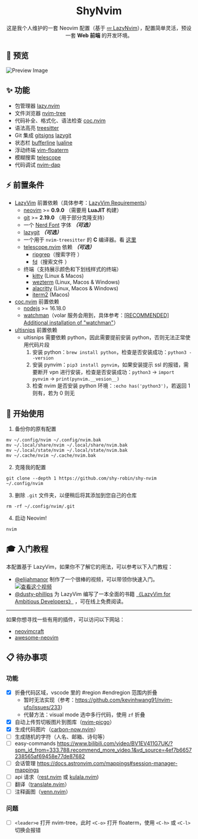 <h1 align="center">ShyNvim</h1>

<p align="center">
这是我个人维护的一套 Neovim 配置（基于  <a href="https://github.com/LazyVim">💤 LazyNvim</a>），配置简单灵活，预设一套 <b>Web 前端</b> 的开发环境。
</p>

## 🌟 预览

![Preview Image](https://s2.loli.net/2024/12/05/sUzNPo2hX8CyeR7.png)

## ✨ 功能

- 包管理器 [lazy.nvim](https://github.com/folke/lazy.nvim)
- 文件浏览器 [nvim-tree](https://github.com/nvim-tree/nvim-tree.lua)
- 代码补全、格式化、语法检查 [coc.nvim](https://github.com/neoclide/coc.nvim)
- 语法高亮 [treesitter](https://github.com/nvim-treesitter/nvim-treesitter)
- Git 集成 [gitsigns](https://github.com/lewis6991/gitsigns.nvim) [lazygit](https://github.com/jesseduffield/lazygit)
- 状态栏 [bufferline](https://github.com/akinsho/bufferline.nvim) [lualine](https://github.com/nvim-lualine/lualine.nvim)
- 浮动终端 [vim-floaterm](https://github.com/voldikss/vim-floaterm)
- 模糊搜索 [telescope](https://github.com/nvim-telescope/telescope.nvim)
- 代码调试 [nvim-dap](https://github.com/mfussenegger/nvim-dap)

## ⚡️ 前置条件

- [LazyVim](https://www.lazyvim.org/) 前置依赖（具体参考：[LazyVim Requirements](https://www.lazyvim.org/#%EF%B8%8F-requirements)）
  - [neovim](https://neovim.io/) >= **0.9.0** （需要用 **LuaJIT** 构建）
  - [git](https://git-scm.com/) >= **2.19.0** （用于部分克隆支持）
  - 一个 [Nerd Font](https://www.nerdfonts.com/) 字体 **_（可选）_**
  - [lazygit](https://github.com/jesseduffield/lazygit) **_（可选）_**
  - 一个用于 `nvim-treesitter` 的 **C** 编译器。看 [这里](https://github.com/nvim-treesitter/nvim-treesitter#requirements)
  - [telescope.nvim](https://github.com/nvim-telescope/telescope.nvim) 依赖 **_（可选）_**
    - [ripgrep](https://github.com/BurntSushi/ripgrep)（搜索字符 ）
    - [fd](https://github.com/sharkdp/fd)（搜索文件 ）
  - 终端（支持展示颜色和下划线样式的终端）
    - [kitty](https://github.com/kovidgoyal/kitty) (Linux & Macos)
    - [wezterm](https://github.com/wez/wezterm) (Linux, Macos & Windows)
    - [alacritty](https://github.com/alacritty/alacritty) (Linux, Macos & Windows)
    - [iterm2](https://iterm2.com/) (Macos)
- [coc.nvim](https://github.com/neoclide/coc.nvim) 前置依赖
  - [nodejs](https://nodejs.org/en/download/) >= 16.18.0
  - [watchman](https://facebook.github.io/watchman/)（volar 服务会用到，具体参考：[[RECOMMENDED] Additional installation of "watchman"](https://github.com/yaegassy/coc-volar?tab=readme-ov-file#recommended-additional-installation-of-watchman)）
- [ultisnips](https://github.com/SirVer/ultisnips) 前置依赖
  - ultisnips 需要依赖 python，因此需要提前安装 python，否则无法正常使用代码片段
    1. 安装 python：`brew install python`，检查是否安装成功：`python3 --version`
    2. 安装 pynvim：`pip3 install pynvim`，如果安装提示 ssl 的报错，需要断开 vpn 进行安装，检查是否安装成功：`python3` -> `import pynvim` -> `print(pynvim.__vesion__)`
    3. 检查 nvim 是否安装 python 环境：`:echo has('python3')`，若返回 1 则有，若为 0 则无

## 🚀 开始使用

1. 备份你的原有配置

```shell
mv ~/.config/nvim ~/.config/nvim.bak
mv ~/.local/share/nvim ~/.local/share/nvim.bak
mv ~/.local/state/nvim ~/.local/state/nvim.bak
mv ~/.cache/nvim ~/.cache/nvim.bak
```

2. 克隆我的配置

```shell
git clone --depth 1 https://github.com/shy-robin/shy-nvim ~/.config/nvim
```

3. 删除 `.git` 文件夹，以便稍后将其添加到您自己的仓库

```shell
rm -rf ~/.config/nvim/.git
```

4. 启动 Neovim!

```shell
nvim
```

## 🎓 入门教程

本配置基于 LazyVim，如果你不了解它的用法，可以参考以下入门教程：

- [@elijahmanor](https://github.com/elijahmanor) 制作了一个很棒的视频，可以带领你快速入门。[![查看这个视频](https://img.youtube.com/vi/N93cTbtLCIM/hqdefault.jpg)](https://www.youtube.com/watch?v=N93cTbtLCIM)
- [@dusty-phillips](https://github.com/dusty-phillips) 为 LazyVim 编写了一本全面的书籍
  [《LazyVim for Ambitious Developers》](https://lazyvim-ambitious-devs.phillips.codes)
  ，可在线上免费阅读。

---

如果你想寻找一些有用的插件，可以访问以下网站：

- [neovimcraft](https://neovimcraft.com/)
- [awesome-neovim](https://github.com/rockerBOO/awesome-neovim)

## 📋 待办事项

### 功能

- [x] 折叠代码区域，vscode 里的 #region #endregion 范围内折叠
  - 暂时无法实现（参考：<https://github.com/kevinhwang91/nvim-ufo/issues/233>）
  - 代替方法：visual mode 选中多行代码，使用 `zf` 折叠
- [x] 自动上传剪切板图片到图库（[nvim-picgo](https://github.com/askfiy/nvim-picgo)）
- [x] 生成代码图片（[carbon-now.nvim](https://github.com/ellisonleao/carbon-now.nvim)）
- [ ] 生成随机的字符（人名、邮箱、诗句等）
- [ ] easy-commands <https://www.bilibili.com/video/BV1EV411G7UK/?spm_id_from=333.788.recommend_more_video.1&vd_source=4ef7b6657238565af69458e77de87682>
- [ ] 会话管理 <https://docs.astronvim.com/mappings#session-manager-mappings>
- [ ] api 请求（[rest.nvim](https://github.com/rest-nvim/rest.nvim) 或 [kulala.nvim](https://github.com/mistweaverco/kulala.nvim))
- [ ] 翻译（[translate.nvim](https://github.com/uga-rosa/translate.nvim)）
- [ ] 注释画图（[venn.nvim](https://github.com/jbyuki/venn.nvim)）

### 问题

- [ ] `<leader>e` 打开 nvim-tree，此时 `<C-o>` 打开 floaterm，使用 `<C-h>` 或 `<C-l>` 切换会报错
